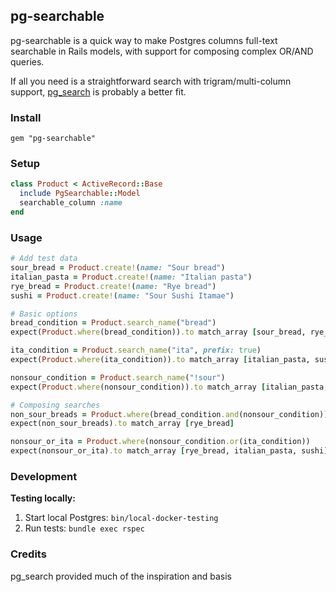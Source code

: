 ## pg-searchable

pg-searchable is a quick way to make Postgres columns full-text searchable in Rails models, with support for composing complex OR/AND queries.

If all you need is a straightforward search with trigram/multi-column support, [pg_search](https://github.com/Casecommons/pg_search) is probably a better fit.

### Install

`gem "pg-searchable"`

### Setup

```ruby
class Product < ActiveRecord::Base
  include PgSearchable::Model
  searchable_column :name
end
```

### Usage

```ruby
# Add test data
sour_bread = Product.create!(name: "Sour bread")
italian_pasta = Product.create!(name: "Italian pasta")
rye_bread = Product.create!(name: "Rye bread")
sushi = Product.create!(name: "Sour Sushi Itamae")

# Basic options
bread_condition = Product.search_name("bread")
expect(Product.where(bread_condition)).to match_array [sour_bread, rye_bread]

ita_condition = Product.search_name("ita", prefix: true)
expect(Product.where(ita_condition)).to match_array [italian_pasta, sushi]

nonsour_condition = Product.search_name("!sour")
expect(Product.where(nonsour_condition)).to match_array [italian_pasta, rye_bread]

# Composing searches
non_sour_breads = Product.where(bread_condition.and(nonsour_condition))
expect(non_sour_breads).to match_array [rye_bread]

nonsour_or_ita = Product.where(nonsour_condition.or(ita_condition))
expect(nonsour_or_ita).to match_array [rye_bread, italian_pasta, sushi]
```

### Development

**Testing locally:**

1. Start local Postgres: `bin/local-docker-testing`
2. Run tests: `bundle exec rspec`

### Credits

pg_search provided much of the inspiration and basis